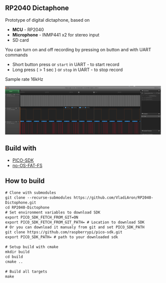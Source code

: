 ## RP2040 Dictaphone

Prototype of digital dictaphone, based on 
* **MCU** - RP2040
* **Microphone** - INMP441 x2 for stereo input
* SD card

You can turn on and off recording by pressing on button and with UART commands

* Short button press or `start` in UART - to start record
* Long press ( > 1 sec ) or `stop` in UART - to stop record

Sample rate 16kHz

![Sample rate](img/logic_analyzer.png)

## Build with

* [PICO-SDK](https://github.com/raspberrypi/pico-sdk)
* [no-OS-FAT-FS](https://github.com/carlk3/no-OS-FatFS-SD-SPI-RPi-Pico.git)

## How to build

```shell
# Clone with submodules
git clone --recurse-submodules https://github.com/VladiAron/RP2040-Dictophone.git
cd RP2040-Dictophone
# Set environment variables to download SDK 
export PICO_SDK_FETCH_FROM_GIT=ON
export PICO_SDK_FETCH_FROM_GIT_PATH= # Location to download SDK
# Or you can download it manualy from git and set PICO_SDK_PATH 
git clone https://github.com/raspberrypi/pico-sdk.git
export PICO_SDK_PATH= # path to your downloaded sdk

# Setup build with cmake
mkdir build
cd build 
cmake ..

# Build all targets
make 
```


